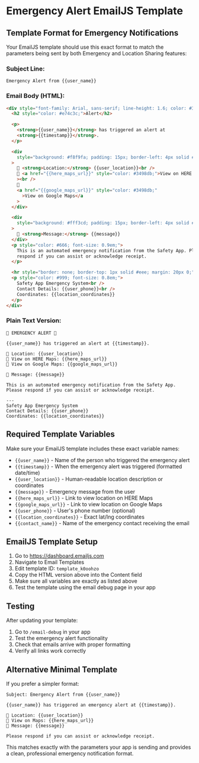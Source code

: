 # Emergency Alert EmailJS Template

## Template Format for Emergency Notifications

Your EmailJS template should use this exact format to match the parameters being sent by both Emergency and Location Sharing features:

### Subject Line:

```
Emergency Alert from {{user_name}}
```

### Email Body (HTML):

```html
<div style="font-family: Arial, sans-serif; line-height: 1.6; color: #333;">
  <h2 style="color: #e74c3c;">Alert</h2>

  <p>
    <strong>{{user_name}}</strong> has triggered an alert at
    <strong>{{timestamp}}</strong>.
  </p>

  <div
    style="background: #f8f9fa; padding: 15px; border-left: 4px solid #e74c3c; margin: 15px 0;"
  >
    📍 <strong>Location:</strong> {{user_location}}<br />
    🔗 <a href="{{here_maps_url}}" style="color: #3498db;">View on HERE Maps</a
    ><br />
    🔗
    <a href="{{google_maps_url}}" style="color: #3498db;"
      >View on Google Maps</a
    >
  </div>

  <div
    style="background: #fff3cd; padding: 15px; border-left: 4px solid #ffc107; margin: 15px 0;"
  >
    📝 <strong>Message:</strong> {{message}}
  </div>
  <p style="color: #666; font-size: 0.9em;">
    This is an automated emergency notification from the Safety App. Please
    respond if you can assist or acknowledge receipt.
  </p>

  <hr style="border: none; border-top: 1px solid #eee; margin: 20px 0;" />
  <p style="color: #999; font-size: 0.8em;">
    Safety App Emergency System<br />
    Contact Details: {{user_phone}}<br />
    Coordinates: {{location_coordinates}}
  </p>
</div>
```

### Plain Text Version:

```
🚨 EMERGENCY ALERT 🚨

{{user_name}} has triggered an alert at {{timestamp}}.

📍 Location: {{user_location}}
🔗 View on HERE Maps: {{here_maps_url}}
🔗 View on Google Maps: {{google_maps_url}}

📝 Message: {{message}}

This is an automated emergency notification from the Safety App.
Please respond if you can assist or acknowledge receipt.

---
Safety App Emergency System
Contact Details: {{user_phone}}
Coordinates: {{location_coordinates}}
```

## Required Template Variables

Make sure your EmailJS template includes these exact variable names:

- `{{user_name}}` - Name of the person who triggered the emergency alert
- `{{timestamp}}` - When the emergency alert was triggered (formatted date/time)
- `{{user_location}}` - Human-readable location description or coordinates
- `{{message}}` - Emergency message from the user
- `{{here_maps_url}}` - Link to view location on HERE Maps
- `{{google_maps_url}}` - Link to view location on Google Maps
- `{{user_phone}}` - User's phone number (optional)
- `{{location_coordinates}}` - Exact lat/lng coordinates
- `{{contact_name}}` - Name of the emergency contact receiving the email

## EmailJS Template Setup

1. Go to https://dashboard.emailjs.com
2. Navigate to Email Templates
3. Edit template ID: `template_k0oohzo`
4. Copy the HTML version above into the Content field
5. Make sure all variables are exactly as listed above
6. Test the template using the email debug page in your app

## Testing

After updating your template:

1. Go to `/email-debug` in your app
2. Test the emergency alert functionality
3. Check that emails arrive with proper formatting
4. Verify all links work correctly

## Alternative Minimal Template

If you prefer a simpler format:

```
Subject: Emergency Alert from {{user_name}}

{{user_name}} has triggered an emergency alert at {{timestamp}}.

📍 Location: {{user_location}}
🔗 View on Maps: {{here_maps_url}}
📝 Message: {{message}}

Please respond if you can assist or acknowledge receipt.
```

This matches exactly with the parameters your app is sending and provides a clean, professional emergency notification format.
